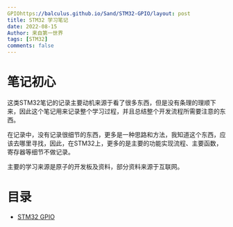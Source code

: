 ```yaml
---
GPIOhttps://balculus.github.io/Sand/STM32-GPIO/layout: post
title: STM32 学习笔记
date: 2022-08-15
Author: 来自第一世界
tags: [STM32]
comments: false
---
```

# 笔记初心

这类STM32笔记的记录主要动机来源于看了很多东西，但是没有条理的理顺下来，因此这个笔记用来记录整个学习过程，并且总结整个开发流程所需要注意的东西。

在记录中，没有记录很细节的东西，更多是一种思路和方法，我知道这个东西，应该去哪里寻找，因此，在STM32上，更多的是主要的功能实现流程、主要函数，寄存器等细节不做记录。

主要的学习来源是原子的开发板及资料，部分资料来源于互联网。

# 目录

- [STM32 GPIO](https://balculus.github.io/Sand/STM32-GPIO/ "GPIO")
